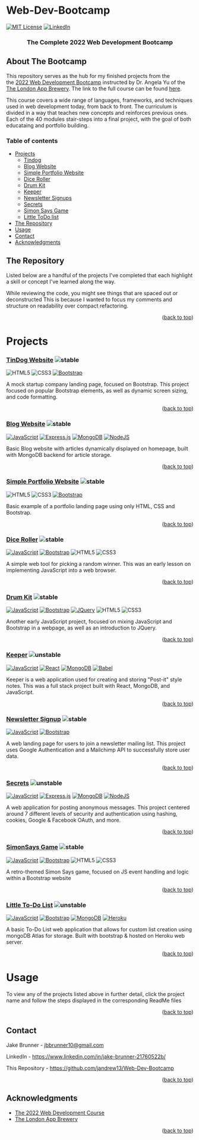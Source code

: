 



# Web-Dev-Bootcamp

<a name="readme-top"></a>

[![MIT License][license-shield]][license-url]
[![LinkedIn][linkedin-shield]][linkedin-url]


<!-- PROJECT LOGO -->

<div align="center">
  <h3 align="center">The Complete 2022 Web Development Bootcamp</h3>
</div>

## About The Bootcamp

[git-scl.com]:https://img.shields.io/badge/git-%23F05033.svg?style=for-the-badge&logo=git&logoColor=white
[git-url]:https://git-scm.com/
[Postman.com]:https://img.shields.io/badge/Postman-FF6C37?style=for-the-badge&logo=postman&logoColor=white
[Postman-url]:https://Postman.com

[Babel.com]:https://img.shields.io/badge/Babel-F9DC3e?style=for-the-badge&logo=babel&logoColor=black
[Babel-url]:Babel.com
[JavaScript.com]:https://img.shields.io/badge/javascript-%23323330.svg?style=for-the-badge&logo=javascript&logoColor=%23F7DF1E
[JavaScript-url]:https://javascript.com
[Heroku.com]: https://img.shields.io/badge/heroku-%23430098.svg?style=for-the-badge&logo=heroku&logoColor=white
[Heroku-url]: https://heroku.com
[NodeJS.org]:https://img.shields.io/badge/node.js-6DA55F?style=for-the-badge&logo=node.js&logoColor=white
[NodeJS-url]: https://nodejs.org



This repository serves as the hub for my finished projects from the  
the [2022 Web Development Bootcamp](https://www.udemy.com/course/the-complete-web-development-bootcamp/)
instructed by Dr. Angela Yu of the 
[The London App Brewery](https://www.londonappbrewery.com/). The link to the full course can be found [here](https://www.udemy.com/course/the-complete-web-development-bootcamp).

This course covers a wide range of languages, frameworks, and techniques used in web development today, from back to front. The curriculum is divided in a way that teaches new concepts and reinforces previous ones. Each of the 40 modules stair-steps into a final project, with the goal of both educataing and portfolio building. 

<!-- TABLE OF CONTENTS -->
  ### Table of contents
+ [Projects](#projects)
    - [Tindog](#tindog-website)
    - [Blog Website](#blog-website)
    - [Simple Portfolio Website](#simple-portfolio-website)
    - [Dice Roller](#dice-roller)
    - [Drum Kit](#drum-kit)
    - [Keeper](#keeper)
    - [Newsletter Signups](#newsletter-signup)
    - [Secrets](#secrets)
    - [Simon Says Game](#simonsays-game)
    - [Little ToDo list](#little-to-do-list)
+ [The Repository](#the-repository)
+ [Usage](#usage)
+ [Contact](#contact)
+ [Acknowledgments](#acknowledgments)

## The Repository
Listed below are a handful of the projects I've completed that each highlight a skill or concept I've learned along the way.  

While reviewing the code, you might see things that are spaced out or deconstructed This is because I wanted to focus my comments and structure on readability over compact refactoring.
<p align="right">(<a href="#readme-top">back to top</a>)</p>


# Projects 
### [TinDog Website](https://github.com/JAndrew13/Web-Dev-Bootcamp/tree/main/TinDog%20Website) ![stable]
![HTML5] ![CSS3] [![Bootstrap][Bootstrap.com]][Bootstrap-url]

A mock startup company landing page, focused on Bootstrap. This project focused on popular Bootstrap elements, as well as dynamic screen sizing, and code formatting.
<p align="right">(<a href="#readme-top">back to top</a>)</p>


### [Blog Website](https://github.com/JAndrew13/Web-Dev-Bootcamp/tree/main/Blog%20Website) ![stable]
[![JavaScript][Javascript.com]][JavaScript-url] [![Express.js][expressjs.com]][Expressjs-url] [![MongoDB][MongoDB.com]][MongoDB-url] [![NodeJS][NodeJS.org]][NodeJS-url]

Basic Blog website with articles dynamically displayed on homepage, built with MongoDB backend for article storage.

<p align="right">(<a href="#readme-top">back to top</a>)</p>


### [Simple Portfolio Website](https://github.com/JAndrew13/Web-Dev-Bootcamp/tree/main/Simple%20Portfolio) ![stable]

![HTML5] ![CSS3] [![Bootstrap][Bootstrap.com]][Bootstrap-url]


Basic example of a portfolio landing page using only HTML, CSS and Bootstrap.
<p align="right">(<a href="#readme-top">back to top</a>)</p>


### [Dice Roller](https://github.com/JAndrew13/Web-Dev-Bootcamp/tree/main/Dicee%20Challenge) ![stable]
[![JavaScript][Javascript.com]][JavaScript-url] [![Bootstrap][Bootstrap.com]][Bootstrap-url] ![HTML5] ![CSS3]

A simple web tool for picking a random winner. This was an early lesson on implementing JavaScript into a web browser.
<p align="right">(<a href="#readme-top">back to top</a>)</p>


### [Drum Kit](https://github.com/JAndrew13/Web-Dev-Bootcamp/tree/main/Drum%20Kit) ![stable]
[![JavaScript][Javascript.com]][JavaScript-url] [![Bootstrap][Bootstrap.com]][Bootstrap-url] [![JQuery][JQuery.com]][JQuery-url] ![HTML5] ![CSS3]

Another early JavaScript project, focused on mixing JavaScript and Bootstrap in a webpage, as well as an introduction to JQuery.
<p align="right">(<a href="#readme-top">back to top</a>)</p>


### [Keeper](https://github.com/JAndrew13/Web-Dev-Bootcamp/tree/main/keeper) ![unstable]
[![JavaScript][Javascript.com]][JavaScript-url] [![React][React.js]][React-url] [![MongoDB][MongoDB.com]][MongoDB-url] [![Babel][Babel.com]][Babel-url]

Keeper is a web application used for creating and storing "Post-it" style notes. This was a full stack project built with React, MongoDB, and JavaScript.

<p align="right">(<a href="#readme-top">back to top</a>)</p>


### [Newsletter Signup](https://github.com/JAndrew13/Web-Dev-Bootcamp/tree/main/Newsletter-Signup) ![stable]
[![JavaScript][Javascript.com]][JavaScript-url]
[![Bootstrap][Bootstrap.com]][Bootstrap-url]

A web landing page for users to join a newsletter mailing list. This project uses Google Authentication and a Mailchimp API to successfully store user data.
 
<p align="right">(<a href="#readme-top">back to top</a>)</p>


### [Secrets](https://github.com/JAndrew13/Web-Dev-Bootcamp/tree/main/SecretsApp) ![unstable]
[![JavaScript][Javascript.com]][JavaScript-url] [![Express.js][expressjs.com]][Expressjs-url] [![MongoDB][MongoDB.com]][MongoDB-url] [![NodeJS][NodeJS.org]][NodeJS-url]

A web application for posting anonymous messages. This project centered around 7 different levels of security and authentication using hashing, cookies, Google & Facebook OAuth,  and more.

<p align="right">(<a href="#readme-top">back to top</a>)</p>


### [SimonSays Game](https://github.com/JAndrew13/Web-Dev-Bootcamp/tree/main/SimonSays%20Game) ![stable]
[![JavaScript][Javascript.com]][JavaScript-url] [![Bootstrap][Bootstrap.com]][Bootstrap-url] ![HTML5] ![CSS3]

A retro-themed Simon Says game, focused on JS event handling and logic within a Bootstrap website 
<p align="right">(<a href="#readme-top">back to top</a>)</p>


### [Little To-Do List](https://github.com/JAndrew13/Web-Dev-Bootcamp/tree/main/ToDoList) ![unstable]
[![JavaScript][Javascript.com]][JavaScript-url] [![Bootstrap][Bootstrap.com]][Bootstrap-url] [![MongoDB][MongoDB.com]][MongoDB-url] [![Heroku][Heroku.com]][Heroku-url]

A basic To-Do List web application that allows for custom list creation using mongoDB Atlas for storage. Built with bootstrap & hosted on Heroku web server.
<p align="right">(<a href="#readme-top">back to top</a>)</p>


<!-- USAGE EXAMPLES -->
  # Usage

To view any of the projects listed above in further detail, click the project name and follow the steps displayed in the corresponding ReadMe files

<p align="right">(<a href="#readme-top">back to top</a>)</p>

<!-- CONTACT -->
## Contact

Jake Brunner -  jbbrunner10@gmail.com

LinkedIn - https://www.linkedin.com/in/jake-brunner-21760522b/

This Repository - https://github.com/jandrew13/Web-Dev-Bootcamp

<p align="right">(<a href="#readme-top">back to top</a>)</p>



<!-- ACKNOWLEDGMENTS -->
## Acknowledgments



* [The 2022 Web Development Course](https://www.udemy.com/course/the-complete-web-development-bootcamp)
* [The London App Brewery](https://www.londonappbrewery.com/) 


<p align="right">(<a href="#readme-top">back to top</a>)</p>



<!-- MARKDOWN LINKS & IMAGES -->

<!-- STATUS MARKERS -->
[stable]: http://badges.github.io/stability-badges/dist/stable.svg
[unstable]: http://badges.github.io/stability-badges/dist/unstable.svg
[depreciated]: http://badges.github.io/stability-badges/dist/deprecated.svg
[experimental]: http://badges.github.io/stability-badges/dist/experimental.svg
[frozen]: http://badges.github.io/stability-badges/dist/frozen.svg
[locked]: http://badges.github.io/stability-badges/dist/locked.svg

[license-shield]: https://img.shields.io/github/license/othneildrew/Best-README-Template.svg?style=for-the-badge
[license-url]: https://github.com/othneildrew/Best-README-Template/blob/master/LICENSE.txt
[linkedin-shield]: https://img.shields.io/badge/-LinkedIn-black.svg?style=for-the-badge&logo=linkedin&colorB=555
[linkedin-url]: https://linkedin.com/in/jake-brunner
[product-screenshot]: images/screenshot.png

[React.js]: https://img.shields.io/badge/React-20232A?style=for-the-badge&logo=react&logoColor=61DAFB
[React-url]: https://reactjs.org/
[Bootstrap.com]: https://img.shields.io/badge/Bootstrap-563D7C?style=for-the-badge&logo=bootstrap&logoColor=white
[Bootstrap-url]: https://getbootstrap.com
[JQuery.com]: https://img.shields.io/badge/jQuery-0769AD?style=for-the-badge&logo=jquery&logoColor=white
[JQuery-url]: https://jquery.com 
[MongoDB.com]: https://img.shields.io/badge/MongoDB-%234ea94b.svg?style=for-the-badge&logo=mongodb&logoColor=white
[MongoDB-url]: https://mongodb.com
[Expressjs.com]: https://img.shields.io/badge/express.js-%23404d59.svg?style=for-the-badge&logo=express&logoColor=%2361DAFB
[Expressjs-url]: https://expressjs.com

[npmjs.com]:https://img.shields.io/badge/NPM-%23000000.svg?style=for-the-badge&logo=npm&logoColor=white
[npmjs-url]:npmjs.com

[CSS3]: https://img.shields.io/badge/css3-%231572B6.svg?style=for-the-badge&logo=css3&logoColor=white

[HTML5]: https://img.shields.io/badge/html5-%23E34F26.svg?style=for-the-badge&logo=html5&logoColor=white
